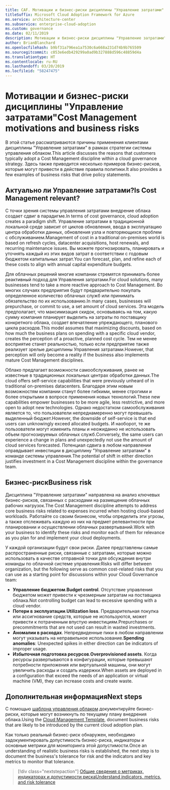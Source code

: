 ```yaml
---
title: CAF. Мотивации и бизнес-риски дисциплины "Управление затратами"
titleSuffix: Microsoft Cloud Adoption Framework for Azure
ms.service: architecture-center
ms.subservice: enterprise-cloud-adoption
ms.custom: governance
ms.date: 02/11/2019
description: Мотивации и бизнес-риски дисциплины "Управление затратами"
author: BrianBlanchard
ms.openlocfilehash: b9bf31a796ea1a7530c6a668a231d74b9b765509
ms.sourcegitcommit: c053e6edb429299a0ad9b327888d596c48859d4a
ms.translationtype: HT
ms.contentlocale: ru-RU
ms.lasthandoff: 03/20/2019
ms.locfileid: "58247475"
---
```

# <a name="cost-management-motivations-and-business-risks"></a><span data-ttu-id="17144-103">Мотивации и бизнес-риски дисциплины "Управление затратами"</span><span class="sxs-lookup"><span data-stu-id="17144-103">Cost Management motivations and business risks</span></span>

<span data-ttu-id="17144-104">В этой статье рассматриваются причины применения клиентами дисциплины "Управление затратами" в рамках стратегии системы управления облаком.</span><span class="sxs-lookup"><span data-stu-id="17144-104">This article discusses the reasons that customers typically adopt a Cost Management discipline within a cloud governance strategy.</span></span> <span data-ttu-id="17144-105">Здесь также приводится несколько примеров бизнес-рисков, которые могут привести в действие правила политики.</span><span class="sxs-lookup"><span data-stu-id="17144-105">It also provides a few examples of business risks that drive policy statements.</span></span>

<!-- markdownlint-disable MD026 -->

## <a name="is-cost-management-relevant"></a><span data-ttu-id="17144-106">Актуально ли Управление затратами?</span><span class="sxs-lookup"><span data-stu-id="17144-106">Is Cost Management relevant?</span></span>

<span data-ttu-id="17144-107">С точки зрения системы управления затратами внедрение облака создает сдвиг в парадигме.</span><span class="sxs-lookup"><span data-stu-id="17144-107">In terms of cost governance, cloud adoption creates a paradigm shift.</span></span> <span data-ttu-id="17144-108">Управление затратами в традиционной локальной среде зависит от циклов обновления, ввода в эксплуатацию центра обработки данных, обновления узла и повторяющихся проблем с обслуживанием.</span><span class="sxs-lookup"><span data-stu-id="17144-108">Management of cost in a traditional on-premises world is based on refresh cycles, datacenter acquisitions, host renewals, and recurring maintenance issues.</span></span> <span data-ttu-id="17144-109">Вы можете прогнозировать, планировать и уточнять каждый из этих видов затрат в соответствии с годовым бюджетом капитальных затрат.</span><span class="sxs-lookup"><span data-stu-id="17144-109">You can forecast, plan, and refine each of these costs to align with annual capital expenditure budgets.</span></span>

<span data-ttu-id="17144-110">Для облачных решений многие компании стремятся принимать более реактивный подход для Управления затратами.</span><span class="sxs-lookup"><span data-stu-id="17144-110">For cloud solutions, many businesses tend to take a more reactive approach to Cost Management.</span></span> <span data-ttu-id="17144-111">Во многих случаях предприятия будут предварительно покупать определенное количество облачных служб или принимать обязательство по их использованию.</span><span class="sxs-lookup"><span data-stu-id="17144-111">In many cases, businesses will prepurchase, or commit to use, a set amount of cloud services.</span></span> <span data-ttu-id="17144-112">Эта модель предполагает, что максимизация скидок, основываясь на том, какую сумму компания планирует выделить на затраты по поставщику конкретного облака, создает впечатление упреждающего, планового цикла расходов.</span><span class="sxs-lookup"><span data-stu-id="17144-112">This model assumes that maximizing discounts, based on how much the business plans on spending with a specific cloud vendor, creates the perception of a proactive, planned cost cycle.</span></span> <span data-ttu-id="17144-113">Тем не менее восприятие станет реальностью, только если предприятие также реализует зрелые дисциплины Управления затратами.</span><span class="sxs-lookup"><span data-stu-id="17144-113">However, that perception will only become a reality if the business also implements mature Cost Management disciplines.</span></span>

<span data-ttu-id="17144-114">Облако предлагает возможности самообслуживания, ранее не известные в традиционных локальных центрах обработки данных.</span><span class="sxs-lookup"><span data-stu-id="17144-114">The cloud offers self-service capabilities that were previously unheard of in traditional on-premises datacenters.</span></span> <span data-ttu-id="17144-115">Благодаря этим новым возможностям компании станут более гибкими, менее строгими и более открытыми в вопросе применения новых технологий.</span><span class="sxs-lookup"><span data-stu-id="17144-115">These new capabilities empower businesses to be more agile, less restrictive, and more open to adopt new technologies.</span></span> <span data-ttu-id="17144-116">Однако недостатком самообслуживания является то, что пользователи непреднамеренно могут превышать выделенный бюджет.</span><span class="sxs-lookup"><span data-stu-id="17144-116">However, the downside of self-service is that end users can unknowingly exceed allocated budgets.</span></span> <span data-ttu-id="17144-117">И наоборот, те же пользователи могут изменить планы и неожиданно не использовать объем прогнозируемых облачных служб.</span><span class="sxs-lookup"><span data-stu-id="17144-117">Conversely, the same users can experience a change in plans and unexpectedly not use the amount of cloud services forecasted.</span></span> <span data-ttu-id="17144-118">Потенциал сдвига в любом направлении оправдывает инвестиции в дисциплину "Управление затратами" в команде системы управления.</span><span class="sxs-lookup"><span data-stu-id="17144-118">The potential of shift in either direction justifies investment in a Cost Management discipline within the governance team.</span></span>

## <a name="business-risk"></a><span data-ttu-id="17144-119">Бизнес-риск</span><span class="sxs-lookup"><span data-stu-id="17144-119">Business risk</span></span>

<span data-ttu-id="17144-120">Дисциплина "Управление затратами" направлена на анализ ключевых бизнес-рисков, связанных с расходами на размещение облачных рабочих нагрузок.</span><span class="sxs-lookup"><span data-stu-id="17144-120">The Cost Management discipline attempts to address core business risks related to expenses incurred when hosting cloud-based workloads.</span></span> <span data-ttu-id="17144-121">Работайте со своим бизнесом, чтобы определить эти угрозы, а также отслеживать каждую из них на предмет релевантности при планировании и осуществлении облачных развертываний.</span><span class="sxs-lookup"><span data-stu-id="17144-121">Work with your business to identify these risks and monitor each of them for relevance as you plan for and implement your cloud deployments.</span></span>

<span data-ttu-id="17144-122">У каждой организации будут свои риски. Далее представлены самые распространенные риски, связанные с затратами, которые можно использовать в качестве отправной точки для обсуждения внутри команды по облачной системе управления:</span><span class="sxs-lookup"><span data-stu-id="17144-122">Risks will differ between organization, but the following serve as common cost-related risks that you can use as a starting point for discussions within your Cloud Governance team:</span></span>

- <span data-ttu-id="17144-123">**Управление бюджетом**.</span><span class="sxs-lookup"><span data-stu-id="17144-123">**Budget control**.</span></span> <span data-ttu-id="17144-124">Отсутствие управления бюджетом может привести к чрезмерным затратам на поставщика облака.</span><span class="sxs-lookup"><span data-stu-id="17144-124">Not controlling budget can lead to excessive spending with a cloud vendor.</span></span>
- <span data-ttu-id="17144-125">**Потери в эксплуатации**.</span><span class="sxs-lookup"><span data-stu-id="17144-125">**Utilization loss**.</span></span> <span data-ttu-id="17144-126">Предварительная покупка или ассигнование средств, которые не используются, может привести к потраченным впустую инвестициям.</span><span class="sxs-lookup"><span data-stu-id="17144-126">Prepurchases or precommitments that are not used can result in wasted investments.</span></span>
- <span data-ttu-id="17144-127">**Аномалии в расходах**. Непредвиденные пики в любом направлении могут указывать на неправильное использование.</span><span class="sxs-lookup"><span data-stu-id="17144-127">**Spending anomalies**: Unexpected spikes in either direction can be indicators of improper usage.</span></span>
- <span data-ttu-id="17144-128">**Избыточная подготовка ресурсов**.</span><span class="sxs-lookup"><span data-stu-id="17144-128">**Overprovisioned assets**.</span></span> <span data-ttu-id="17144-129">Когда ресурсы развертываются в конфигурации, которые превышают потребности приложения или виртуальной машины, они могут увеличить расходы и создать издержки.</span><span class="sxs-lookup"><span data-stu-id="17144-129">When assets are deployed in a configuration that exceed the needs of an application or virtual machine (VM), they can increase costs and create waste.</span></span>

## <a name="next-steps"></a><span data-ttu-id="17144-130">Дополнительная информация</span><span class="sxs-lookup"><span data-stu-id="17144-130">Next steps</span></span>

<span data-ttu-id="17144-131">С помощью [шаблона управления облаком](./template.md) документируйте бизнес-риски, которые могут возникнуть по текущему плану внедрения облака.</span><span class="sxs-lookup"><span data-stu-id="17144-131">Using the [Cloud Management Template](./template.md), document business risks that are likely to be introduced by the current cloud adoption plan.</span></span>

<span data-ttu-id="17144-132">Как только реальный бизнес-риск обнаружен, необходимо задокументировать допустимость бизнес-риска, индикаторы и основные метрики для мониторинга этой допустимости.</span><span class="sxs-lookup"><span data-stu-id="17144-132">Once an understanding of realistic business risks is established, the next step is to document the business's tolerance for risk and the indicators and key metrics to monitor that tolerance.</span></span>

> [!div class="nextstepaction"]
> [<span data-ttu-id="17144-133">Общие сведения о метриках, индикаторах и допустимости риска</span><span class="sxs-lookup"><span data-stu-id="17144-133">Understand indicators, metrics, and risk tolerance</span></span>](./metrics-tolerance.md)
